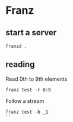 # Franz

## start a server

```
franzd .
```

## reading

Read 0th to 9th elements

```
franz test -r 0:9
```

Follow a stream

```
franz test -b _1
``
